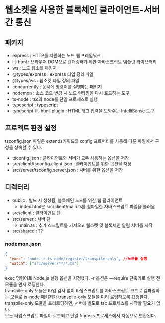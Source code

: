 # 웹소켓을 사용한 블록체인 클라이언트-서버 간 통신

## 패키지

- express : HTTP를 지원하는 노드 웹 프레임워크
- lit-html : 브라우저 DOM으로 렌더링하기 위한 자바스크립트 템플릿 라이브러리
- ws : 노드 웹소켓 패키지
- @types/express : express 타입 정의 파일
- @types/ws : 웹소켓 타입 정의 파일
- concurrently : 동시에 명령어를 실행하는 패키지
- nodemon : 소스 코드 변경 시 노드 런타임을 다시 로드하는 도구
- ts-node : tsc와 node를 단일 프로세스로 실행
- typescript : typescript
- typescript-lit-html-plugin : HTML 태그 입력을 도와주는 IntelliSense 도구

## 프로젝트 환경 설정

tsconfig.json 파일은 extends키워드와 config 프로퍼티를 사용해 다른 파일에서 구성을 상속할 수 있다.

- tsconfig.json : 클라이언트와 서버가 모두 사용하는 옵션을 저장
- src/client/tsconfig.client.json : 클라이언트를 위한 옵션을 저장
- src/server/tsconfig.server.json : 서버를 위한 옵션을 저장

## 디렉터리

- public : 빌드 시 생성됨, 블록체인 노드를 위한 웹 클라이언트
  - index.html은 src/client/main.ts를 컴파일한 자바스크립트 파일을 불러옴
- src/client : 클라이언트 단
- src/server : 서버 단
  - main.ts : 추가 스크립트를 가져오고 웹소켓 및 블록체인 알림 서버를 시작
- src/shared : ??

### nodemon.json

```json
{
  "exec": "node -r ts-node/register/transpile-only", //노드를 실행
  "watch": ["src/server/**/*.ts"]
}
```

exec 명령어로 Node.js 실행 옵션을 지정했다. -r 옵션은 —require 단축키로 실행 전 모듈을 먼저 로딩한다.  
transpile-only 모듈은 타입 검사 없이 타입스크립트를 자바스크립트 코드로 컴파일하는 모듈로 ts-node 패키지가 transpile-only 모듈을 미리 로딩하도록 요청한다.
transpile-only 모듈을 프리로딩하면, 서버에 별도로 tsc 프로세스를 시작할 필요가 없다.  
모든 타입스크립트 파일이 로드되고 단일 Node.js 프로세스에서 자동으로 변환된다.
